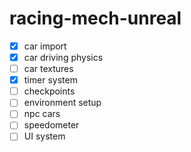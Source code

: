 # racing-mech-unreal

- [X] car import
- [X] car driving physics
- [ ] car textures
- [X] timer system
- [ ] checkpoints
- [ ] environment setup
- [ ] npc cars
- [ ] speedometer
- [ ] UI system
